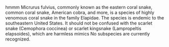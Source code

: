 hmmm
Micrurus fulvius, commonly known as the eastern coral snake, common coral snake, American cobra, and more, is a species of highly venomous coral snake in the family Elapidae. The species is endemic to the southeastern United States. It should not be confused with the scarlet snake (Cemophora coccinea) or scarlet kingsnake (Lampropeltis elapsoides), which are harmless mimics No subspecies are currently recognized.
